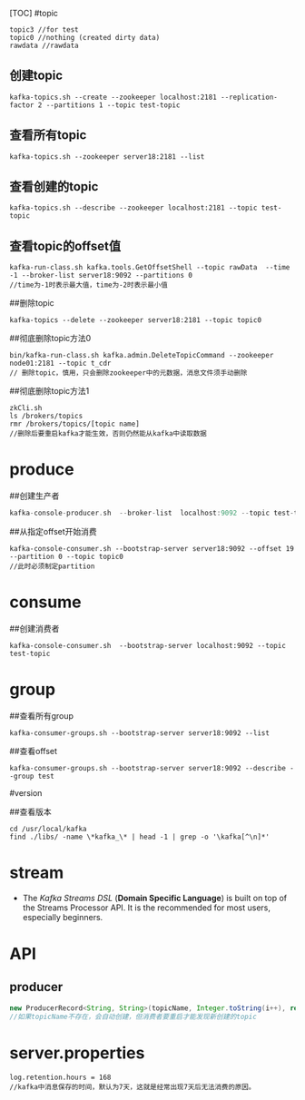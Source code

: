 [TOC]
#topic
  ```
topic3 //for test
topic0 //nothing (created dirty data)
rawdata //rawdata
  ```

## 创建topic

  ```
kafka-topics.sh --create --zookeeper localhost:2181 --replication-factor 2 --partitions 1 --topic test-topic
  ```


## 查看所有topic

  ```
kafka-topics.sh --zookeeper server18:2181 --list
  ```

## 查看创建的topic

  ```
kafka-topics.sh --describe --zookeeper localhost:2181 --topic test-topic
  ```

## 查看topic的offset值

  ```
kafka-run-class.sh kafka.tools.GetOffsetShell --topic rawData  --time -1 --broker-list server18:9092 --partitions 0
//time为-1时表示最大值，time为-2时表示最小值
  ```

##删除topic

```
kafka-topics --delete --zookeeper server18:2181 --topic topic0
```
##彻底删除topic方法0

```
bin/kafka-run-class.sh kafka.admin.DeleteTopicCommand --zookeeper node01:2181 --topic t_cdr
// 删除topic，慎用，只会删除zookeeper中的元数据，消息文件须手动删除
```

##彻底删除topic方法1

```shell
zkCli.sh
ls /brokers/topics
rmr /brokers/topics/[topic name] 
//删除后要重启kafka才能生效，否则仍然能从kafka中读取数据
```
# produce

##创建生产者

```c
kafka-console-producer.sh  --broker-list  localhost:9092 --topic test-topic

```
##从指定offset开始消费

```
kafka-console-consumer.sh --bootstrap-server server18:9092 --offset 19 --partition 0 --topic topic0
//此时必须制定partition
```
# consume

##创建消费者

```
kafka-console-consumer.sh  --bootstrap-server localhost:9092 --topic test-topic
```
# group 

##查看所有group

```
kafka-consumer-groups.sh --bootstrap-server server18:9092 --list
```
##查看offset

```
kafka-consumer-groups.sh --bootstrap-server server18:9092 --describe --group test
```

#version

##查看版本

```
cd /usr/local/kafka
find ./libs/ -name \*kafka_\* | head -1 | grep -o '\kafka[^\n]*'
```
# stream

- The *Kafka Streams DSL* (**Domain Specific Language**) is built on top of the Streams Processor API. It is the recommended for most users, especially beginners.

# API

## producer

```java
new ProducerRecord<String, String>(topicName, Integer.toString(i++), record)
//如果topicName不存在，会自动创建，但消费者要重启才能发现新创建的topic
```

# server.properties

```
log.retention.hours = 168
//kafka中消息保存的时间，默认为7天，这就是经常出现7天后无法消费的原因。
```

